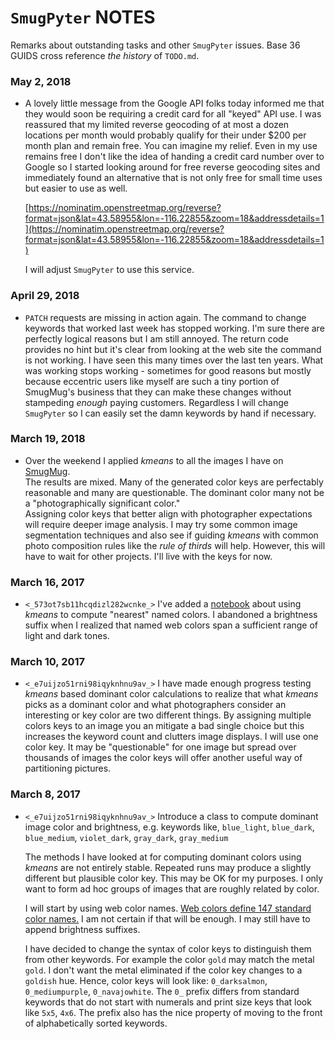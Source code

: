 `SmugPyter` NOTES
=================

Remarks about outstanding tasks and other `SmugPyter` issues.
Base 36 GUIDS cross reference *the history* of `TODO.md`.

### May 2, 2018

*  A lovely little message from the Google API folks today informed me that
   they would soon be requiring a credit card for all "keyed" API use. I was
   reassured that my limited reverse geocoding of at most a dozen locations
   per month would probably qualify for their under $200 per month plan and remain
   free. You can imagine my relief.  Even in my use remains free I don't like
   the idea of handing a credit card number over to Google so I started looking
   around for free reverse geocoding sites and immediately found an alternative
   that is not only free for small time uses but easier to use as well.
   
   [https://nominatim.openstreetmap.org/reverse?format=json&lat=43.58955&lon=-116.22855&zoom=18&addressdetails=1](https://nominatim.openstreetmap.org/reverse?format=json&lat=43.58955&lon=-116.22855&zoom=18&addressdetails=1)
   
   I will adjust `SmugPyter` to use this service.
   

### April 29, 2018

* `PATCH` requests are missing in action again. The command to change keywords
   that worked last week has stopped working. I'm sure there are perfectly
   logical reasons but I am still annoyed. The return code provides no hint
   but it's clear from looking at the web site the command is not working.
   I have seen this many times over the last ten years. What was working
   stops working - sometimes for good reasons but mostly because eccentric 
   users like myself are such a tiny portion of SmugMug's business that they
   can make these changes without stampeding *enough* paying customers.
   Regardless I will change `SmugPyter` so I can easily set the damn keywords
   by hand if necessary.
   
### March 19, 2018

 * Over the weekend I applied *kmeans* to all the images
   I have on [SmugMug](https://conceptcontrol.smugmug.com).  
   The results are mixed. Many of the generated
   color keys are perfectably reasonable and many are questionable.
   The dominant color many not be a "photographically significant color."  
   Assigning color keys that better align with photographer expectations
   will require deeper image analysis. I may try some common image segmentation
   techniques and also see if guiding *kmeans* with common photo composition
   rules like the *rule of thirds* will help. However, this will have to wait for other
   projects. I'll live with the keys for now.

### March 16, 2017

 * `<_573ot7sb11hcqdizl282wcnke_>` I've added a 
   [notebook](https://github.com/bakerjd99/smugpyter/blob/master/notebooks/Finding%20Dominant%20Color%20Names%20from%20Color%20Space%20Coordinates%20and%20Images.ipynb) 
   about using *kmeans* to compute "nearest" named colors.  I abandoned a 
   brightness suffix when I realized that named web colors 
   span a sufficient range of light and dark tones.

### March 10, 2017

 * `<_e7uijzo51rni98iqyknhnu9av_>` I have made enough progress testing
   *kmeans* based dominant color calculations to realize that what *kmeans*
   picks as a dominant color and what photographers consider an
   interesting or key color are two different things.  By assigning
   multiple colors keys to an image you an mitigate a bad single choice
   but this increases the keyword count and clutters image displays. I
   will use one color key. It may be "questionable" for one image 
   but spread over thousands of images the color keys will offer
   another useful way of partitioning pictures.   

### March 8, 2017

 * `<_e7uijzo51rni98iqyknhnu9av_>` Introduce a class to compute dominant image color and brightness, e.g. keywords
   like, `blue_light`, `blue_dark`, `blue_medium`, `violet_dark`, `gray_dark`, `gray_medium`
   
   The methods I have looked at for computing dominant colors using *kmeans* are not entirely stable. 
   Repeated runs may produce a slightly different but plausible color key. This may be OK for
   my purposes. I only want to form ad hoc groups of images that are roughly related by color.
   
   I will start by using web color names. [Web colors define 147 standard color names.](http://www.colors.commutercreative.com/grid/)
   I am not certain if that will be enough. I may still have to append brightness suffixes.

   I have decided to change the syntax of color keys to distinguish them from other keywords.
   For example the color `gold` may match the metal `gold`. I don't want the metal eliminated 
   if the color key changes to a `goldish` hue.  Hence, color keys will look like:
   `0_darksalmon`, `0_mediumpurple`, `0_navajowhite`.  The `0_` prefix differs from 
   standard keywords that do not start with numerals and print size keys that look like
   `5x5`, `4x6`.  The prefix also has the nice property of moving to the front
   of alphabetically sorted keywords.